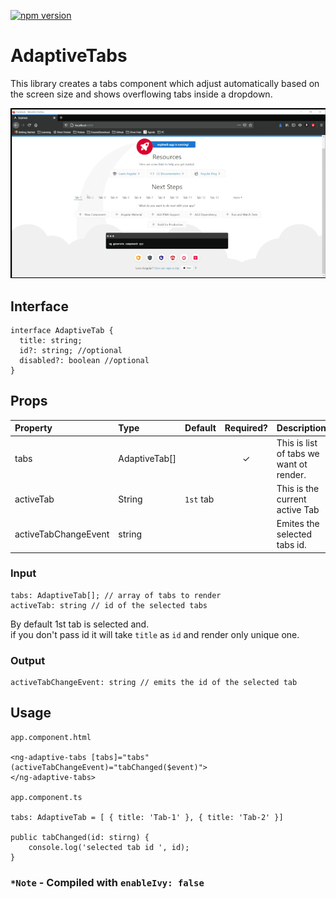 [![npm version](https://img.shields.io/badge/npm-v0.0.2-blue?style=flat-square)](https://www.npmjs.com/package/adaptive-tabs)

# AdaptiveTabs 
This library creates a tabs component which adjust automatically based on the screen size and shows overflowing tabs inside a dropdown.

![demo](https://raw.githubusercontent.com/AlokTakshak/ng-adaptive-tabs/master/demo.gif)

## Interface

```
interface AdaptiveTab {
  title: string;
  id?: string; //optional
  disabled?: boolean //optional
}
```

## Props
| Property   | Type             | Default             | Required? | Description                                                                                                                                                                                                                               |
| :--------- | :--------------- | :--------------- | :-------: | :---------------------------------------------------------------------------------------------------------------------------------------------------------------------------------------------------------------------------------------- |
| tabs      | AdaptiveTab[]           |         |     ✓     | This is list of tabs we want ot render.                                                                                                                                                        |
| activeTab | String | `1st` tab      |           |  This is the current active Tab |
| activeTabChangeEvent   | string          |  |           | Emites the  selected tabs id.


### Input
```
tabs: AdaptiveTab[]; // array of tabs to render
activeTab: string // id of the selected tabs
```
By default 1st tab is selected and.<br/>
if you don't pass id it will take `title` as `id` and render only unique one.<br>

### Output
```
activeTabChangeEvent: string // emits the id of the selected tab
```

## Usage

```
app.component.html

<ng-adaptive-tabs [tabs]="tabs" (activeTabChangeEvent)="tabChanged($event)">
</ng-adaptive-tabs>

app.component.ts 

tabs: AdaptiveTab = [ { title: 'Tab-1' }, { title: 'Tab-2' }]

public tabChanged(id: stirng) {
    console.log('selected tab id ', id);
}

```

### `*Note` - Compiled with `enableIvy: false`